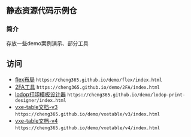 ## 静态资源代码示例仓

### 简介

存放一些demo案例演示、部分工具

## 访问
- [flex布局](https://cheng365.github.io/demo/flex/index.html) `https://cheng365.github.io/demo/flex/index.html`
- [2FA工具](https://cheng365.github.io/demo/2FA/index.html) `https://cheng365.github.io/demo/2FA/index.html`
- [lodop打印模板设计器](https://cheng365.github.io/demo/lodop-print-designer/index.html) `https://cheng365.github.io/demo/lodop-print-designer/index.html`
- [vxe-table文档-v3](https://cheng365.github.io/demo/vxetable/v3/index.html) `https://cheng365.github.io/demo/vxetable/v3/index.html`
- [vxe-table文档-v4](https://cheng365.github.io/demo/vxetable/v4/index.html) `https://cheng365.github.io/demo/vxetable/v4/index.html`
